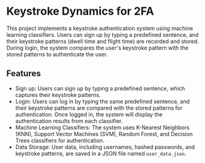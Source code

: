 # Keystroke Dynamics for 2FA

This project implements a keystroke authentication system using machine learning classifiers. Users can sign up by typing a predefined sentence, and their keystroke patterns (dwell time and flight time) are recorded and stored. During login, the system compares the user's keystroke pattern with the stored patterns to authenticate the user.

## Features

- Sign up: Users can sign up by typing a predefined sentence, which captures their keystroke patterns.
- Login: Users can log in by typing the same predefined sentence, and their keystroke patterns are compared with the stored patterns for authentication. Once logged in, the system will display the authentication results from each classifier.
- Machine Learning Classifiers: The system uses K-Nearest Neighbors (KNN), Support Vector Machines (SVM), Random Forest, and Decision Trees classifiers for authentication.
- Data Storage: User data, including usernames, hashed passwords, and keystroke patterns, are saved in a JSON file named `user_data.json`.

